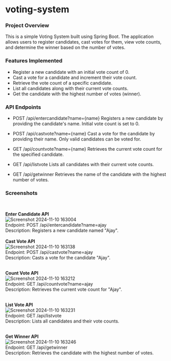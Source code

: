 # voting-system

### Project Overview
This is a simple Voting System built using Spring Boot. The application allows users to register candidates, cast votes for them, view vote counts, and determine the winner based on the number of votes.


### Features Implemented
- Register a new candidate with an initial vote count of 0.
- Cast a vote for a candidate and increment their vote count.
- Retrieve the vote count of a specific candidate.
- List all candidates along with their current vote counts.
- Get the candidate with the highest number of votes (winner).

###  API Endpoints
- POST /api/entercandidate?name={name}
Registers a new candidate by providing the candidate's name. Initial vote count is set to 0.

- POST /api/castvote?name={name}
Cast a vote for the candidate by providing their name. Only valid candidates can be voted for.

- GET /api/countvote?name={name}
Retrieves the current vote count for the specified candidate.

- GET /api/listvote
Lists all candidates with their current vote counts.

- GET /api/getwinner
Retrieves the name of the candidate with the highest number of votes.
###  Screenshots
<br>

**Enter Candidate API**
<br>
![Screenshot 2024-11-10 163004](https://github.com/user-attachments/assets/7331b296-b800-464c-aa0e-38d699a4b820)
<br>
Endpoint: POST /api/entercandidate?name=ajay <br>
Description: Registers a new candidate named "Ajay".
<br>
<br>
**Cast Vote API**
<br>
![Screenshot 2024-11-10 163138](https://github.com/user-attachments/assets/a2849ca1-54bf-4280-a487-62aef5720aca)
<br>
Endpoint: POST /api/castvote?name=ajay <br>
Description: Casts a vote for the candidate "Ajay".
<br>
<br>

**Count Vote API**
<br>
![Screenshot 2024-11-10 163212](https://github.com/user-attachments/assets/c1f57082-e71d-4b3c-bfec-81aeff8a704c)
<br>
Endpoint: GET /api/countvote?name=ajay <br>
Description: Retrieves the current vote count for "Ajay".
<br>
<br>

**List Vote API**
<br>
![Screenshot 2024-11-10 163231](https://github.com/user-attachments/assets/8037bbc5-ca7b-4ff7-9d40-406b349e3303)
<br>
Endpoint: GET /api/listvote <br>
Description: Lists all candidates and their vote counts.
<br>
<br>

**Get Winner API**
<br>
![Screenshot 2024-11-10 163246](https://github.com/user-attachments/assets/4cd30feb-fe8d-4903-93e6-d2190ff68766)
<br>
Endpoint: GET /api/getwinner <br>
Description: Retrieves the candidate with the highest number of votes.

